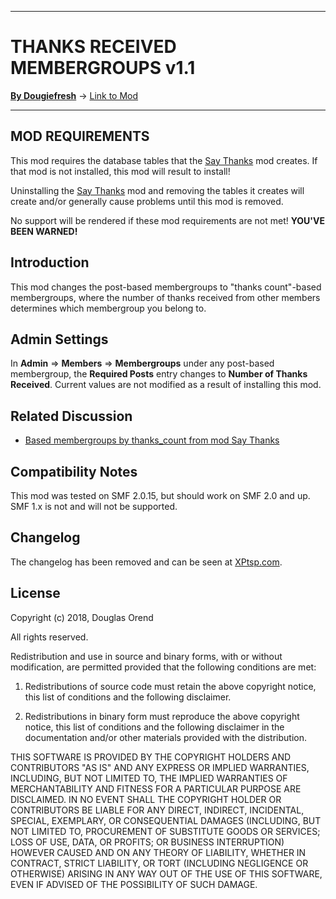 -------

# THANKS RECEIVED MEMBERGROUPS v1.1

[**By Dougiefresh**](http://www.simplemachines.org/community/index.php?action=profile;u=253913) -> [Link to Mod](https://custom.simplemachines.org/mods/index.php?mod=4180)

-------

## MOD REQUIREMENTS
This mod requires the database tables that the [Say Thanks](https://www.simplemachines.org/community/index.php?topic=527032.msg3737095#msg3737095) mod creates.  If that mod is not installed, this mod will result to install!

Uninstalling the [Say Thanks](https://www.simplemachines.org/community/index.php?topic=527032.msg3737095#msg3737095) mod and removing the tables it creates will create and/or generally cause problems until this mod is removed.

No support will be rendered if these mod requirements are not met!  **YOU'VE BEEN WARNED!**

## Introduction
This mod changes the post-based membergroups to "thanks count"-based membergroups, where the number of thanks received from other members determines which membergroup you belong to.

## Admin Settings
In **Admin** => **Members** => **Membergroups** under any post-based membergroup, the **Required Posts** entry changes to **Number of Thanks Received**.  Current values are not modified as a result of installing this mod.

## Related Discussion

- [Based membergroups by thanks_count from mod Say Thanks](https://www.simplemachines.org/community/index.php?topic=559550.0)

## Compatibility Notes
This mod was tested on SMF 2.0.15, but should work on SMF 2.0 and up.  SMF 1.x is not and will not be supported.

## Changelog
The changelog has been removed and can be seen at [XPtsp.com](http://www.xptsp.com/board/free-modifications/thanks-received-membergroups/?tab=1).

## License
Copyright (c) 2018, Douglas Orend

All rights reserved.

Redistribution and use in source and binary forms, with or without modification, are permitted provided that the following conditions are met:

1. Redistributions of source code must retain the above copyright notice, this list of conditions and the following disclaimer.

2. Redistributions in binary form must reproduce the above copyright notice, this list of conditions and the following disclaimer in the documentation and/or other materials provided with the distribution.

THIS SOFTWARE IS PROVIDED BY THE COPYRIGHT HOLDERS AND CONTRIBUTORS "AS IS" AND ANY EXPRESS OR IMPLIED WARRANTIES, INCLUDING, BUT NOT LIMITED TO, THE IMPLIED WARRANTIES OF MERCHANTABILITY AND FITNESS FOR A PARTICULAR PURPOSE ARE DISCLAIMED. IN NO EVENT SHALL THE COPYRIGHT HOLDER OR CONTRIBUTORS BE LIABLE FOR ANY DIRECT, INDIRECT, INCIDENTAL, SPECIAL, EXEMPLARY, OR CONSEQUENTIAL DAMAGES (INCLUDING, BUT NOT LIMITED TO, PROCUREMENT OF SUBSTITUTE GOODS OR SERVICES; LOSS OF USE, DATA, OR PROFITS; OR BUSINESS INTERRUPTION) HOWEVER CAUSED AND ON ANY THEORY OF LIABILITY, WHETHER IN CONTRACT, STRICT LIABILITY, OR TORT (INCLUDING NEGLIGENCE OR OTHERWISE) ARISING IN ANY WAY OUT OF THE USE OF THIS SOFTWARE, EVEN IF ADVISED OF THE POSSIBILITY OF SUCH DAMAGE.
